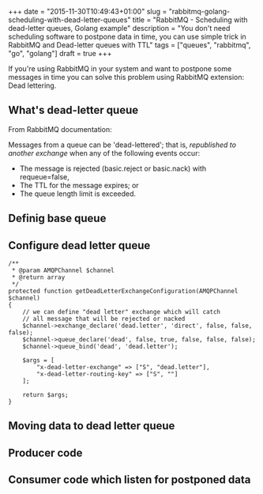 +++
date = "2015-11-30T10:49:43+01:00"
slug = "rabbitmq-golang-scheduling-with-dead-letter-queues"
title = "RabbitMQ - Scheduling with dead-letter queues, Golang example"
description = "You don't need scheduling software to postpone data in time, you can use simple trick in RabbitMQ and Dead-letter queues with TTL"
tags = ["queues", "rabbitmq", "go", "golang"]
draft = true
+++

If you're using RabbitMQ in your system and want to postpone some messages in
time you can solve this problem using RabbitMQ extension: Dead lettering.


## What's dead-letter queue

From RabbitMQ documentation:

Messages from a queue can be 'dead-lettered'; that is, _republished to another exchange_ when any of the following events occur:

- The message is rejected (basic.reject or basic.nack) with requeue=false,
- The TTL for the message expires; or
- The queue length limit is exceeded.



## Definig base queue



## Configure dead letter queue


    /**
     * @param AMQPChannel $channel
     * @return array
     */
    protected function getDeadLetterExchangeConfiguration(AMQPChannel $channel)
    {
        // we can define "dead letter" exchange which will catch
        // all message that will be rejected or nacked
        $channel->exchange_declare('dead.letter', 'direct', false, false, false);
        $channel->queue_declare('dead', false, true, false, false, false);
        $channel->queue_bind('dead', 'dead.letter');

        $args = [
            "x-dead-letter-exchange" => ["S", "dead.letter"],
            "x-dead-letter-routing-key" => ["S", ""]
        ];

        return $args;
    }




## Moving data to dead letter queue



## Producer code




## Consumer code which listen for postponed data
